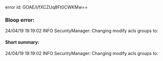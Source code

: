 error id: GOAE/l/fXCZUq8Ft0CWKMw==
### Bloop error:

24/04/19 19:19:02 INFO SecurityManager: Changing modify acls groups to:
#### Short summary: 

24/04/19 19:19:02 INFO SecurityManager: Changing modify acls groups to: